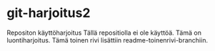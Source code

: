 # git-harjoitus2
Repositon käyttöharjoitus
Tällä repositiolla ei ole käyttöä. Tämä on luontiharjoitus.
Tämä toinen rivi lisättiin readme-toinenrivi-branchiin.
